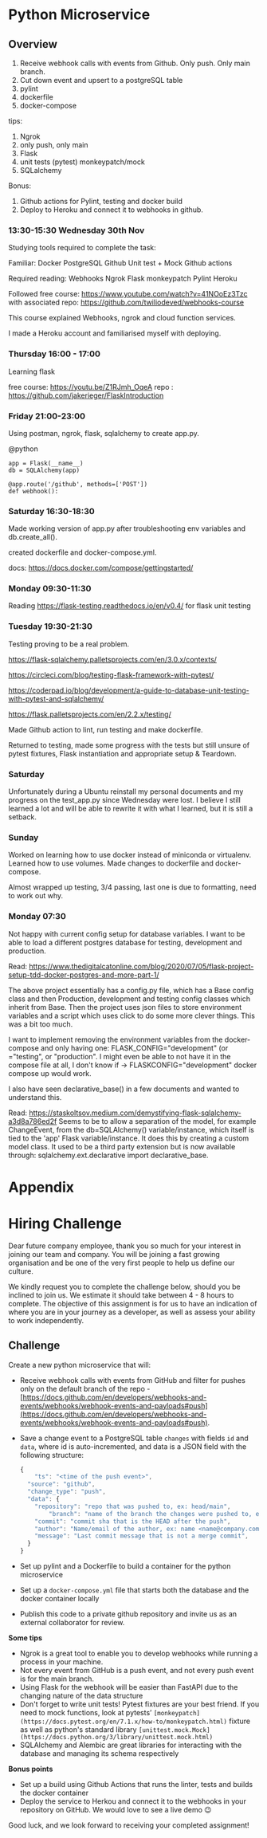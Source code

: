 
# Python Microservice

## Overview

1. Receive webhook calls with events from Github. Only push. Only main branch.
2. Cut down event and upsert to a postgreSQL table
3. pylint
4. dockerfile
5. docker-compose

tips:

1. Ngrok
2. only push, only main
3. Flask
4. unit tests (pytest) monkeypatch/mock
5. SQLalchemy

Bonus:
1. Github actions for Pylint, testing and docker build
2. Deploy to Heroku and connect it to webhooks in github.

### 13:30-15:30 Wednesday 30th Nov

Studying tools required to complete the task:

Familiar:
Docker
PostgreSQL
Github
Unit test + Mock
Github actions

Required reading:
Webhooks
Ngrok
Flask
monkeypatch
Pylint
Heroku

Followed free course: https://www.youtube.com/watch?v=41NOoEz3Tzc
with associated repo: https://github.com/twiliodeved/webhooks-course

This course explained Webhooks, ngrok and cloud function services.

I made a Heroku account and familiarised myself with deploying. 

### Thursday 16:00 - 17:00

Learning flask

free course: https://youtu.be/Z1RJmh_OqeA
repo : https://github.com/jakerieger/FlaskIntroduction

### Friday 21:00-23:00

Using postman, ngrok, flask, sqlalchemy to create app.py. 

@python
```
app = Flask(__name__)
db = SQLAlchemy(app)

@app.route('/github', methods=['POST'])
def webhook():

```

### Saturday 16:30-18:30


Made working version of app.py after troubleshooting env variables and db.create_all(). 

created dockerfile and docker-compose.yml.



docs: https://docs.docker.com/compose/gettingstarted/

### Monday 09:30-11:30

Reading https://flask-testing.readthedocs.io/en/v0.4/ for flask unit testing


### Tuesday 19:30-21:30

Testing proving to be a real problem.

https://flask-sqlalchemy.palletsprojects.com/en/3.0.x/contexts/

https://circleci.com/blog/testing-flask-framework-with-pytest/

https://coderpad.io/blog/development/a-guide-to-database-unit-testing-with-pytest-and-sqlalchemy/

https://flask.palletsprojects.com/en/2.2.x/testing/

Made Github action to lint, run testing and make dockerfile. 

Returned to testing, made some progress with the tests but still unsure of pytest fixtures, Flask instantiation and appropriate setup & Teardown.


### Saturday 

Unfortunately during a Ubuntu reinstall my personal documents and my progress on the test_app.py since Wednesday were lost. I believe I still learned a lot and will be able to rewrite it with what I learned, but it is still a setback. 

### Sunday

Worked on learning how to use docker instead of miniconda or virtualenv. Learned how to use volumes. Made changes to dockerfile and docker-compose. 

Almost wrapped up testing, 3/4 passing, last one is due to formatting, need to work out why. 

### Monday 07:30

Not happy with current config setup for database variables. I want to be able to load a different postgres database for testing, development and production. 

Read:
https://www.thedigitalcatonline.com/blog/2020/07/05/flask-project-setup-tdd-docker-postgres-and-more-part-1/

The above project essentially has a config.py file, which has a Base config class and then Production, development and testing config classes which inherit from Base. Then the project uses json files to store environment variables and a script which uses click to do some more clever things. This was a bit too much.

I want to implement removing the environment variables from the docker-compose and only having one: FLASK_CONFIG="development" (or ="testing", or "production". I might even be able to not have it in the compose file at all, I don't know if -> FLASKCONFIG="development" docker compose up   would work.

I also have seen declarative_base() in a few documents and wanted to understand this. 

Read:
https://staskoltsov.medium.com/demystifying-flask-sqlalchemy-a3d8a786ed2f
Seems to be to allow a separation of the model, for example ChangeEvent, from the db=SQLAlchemy() variable/instance, which itself is tied to the 'app' Flask variable/instance. It does this by creating a custom model class. It used to be a third party extension but is now available through: sqlalchemy.ext.declarative import declarative_base.


# Appendix

# <company> Hiring Challenge

Dear future company employee, thank you so much for your interest in joining our team and company. You will be joining a fast growing organisation and be one of the very first people to help us define our culture.

We kindly request you to complete the challenge below, should you be inclined to join us. We estimate it should take between 4 - 8 hours to complete. The objective of this assignment is for us to have an indication of where you are in your journey as a developer, as well as assess your ability to work independently.

## Challenge

Create a new python microservice that will:

- Receive webhook calls with events from GitHub and filter for pushes only on the default branch of the repo - [https://docs.github.com/en/developers/webhooks-and-events/webhooks/webhook-events-and-payloads#push](https://docs.github.com/en/developers/webhooks-and-events/webhooks/webhook-events-and-payloads#push).
- Save a change event to a PostgreSQL table `changes` with fields `id` and `data`, where id is auto-incremented, and data is a JSON field with the following structure:
    
    ```jsx
    {
    	"ts": "<time of the push event>",
      "source": "github",
      "change_type": "push",
      "data": {
        "repository": "repo that was pushed to, ex: head/main",
    		"branch": "name of the branch the changes were pushed to, ex: main",,
        "commit": "commit sha that is the HEAD after the push",
        "author": "Name/email of the author, ex: name <name@company.com>",
        "message": "Last commit message that is not a merge commit",
      }
    }
    ```
    
- Set up pylint and a Dockerfile to build a container for the python microservice
- Set up a `docker-compose.yml` file that starts both the database and the docker container locally
- Publish this code to a private github repository and invite us as an external collaborator for review.

**Some tips**

- Ngrok is a great tool to enable you to develop webhooks while running a process in your machine.
- Not every event from GitHub is a push event, and not every push event is for the main branch.
- Using Flask for the webhook will be easier than FastAPI due to the changing nature of the data structure
- Don't forget to write unit tests! Pytest fixtures are your best friend. If you need to mock functions, look at pytests’ `[monkeypatch](https://docs.pytest.org/en/7.1.x/how-to/monkeypatch.html)` fixture as well as python's standard library `[unittest.mock.Mock](https://docs.python.org/3/library/unittest.mock.html)`
- SQLAlchemy and Alembic are great libraries for interacting with the database and managing its schema respectively

**Bonus points**

- Set up a build using Github Actions that runs the linter, tests and builds the docker container
- Deploy the service to Herkou and connect it to the webhooks in your repository on GitHub. We would love to see a live demo 😉

Good luck, and we look forward to receiving your completed assignment!

